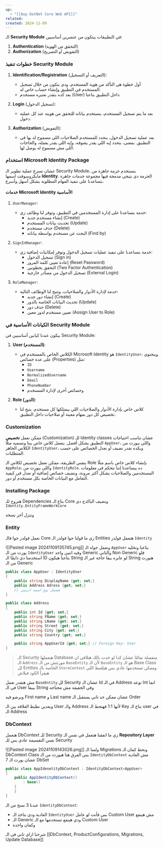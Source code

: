 ```yaml
---
up:
  - "[[Asp DotNet Core Web API]]"
related: 
created: 2024-11-09
---
```

الـ **Security Module** في التطبيقات بيتكون من عنصرين أساسيين: 

1. **Authentication** (التحقق من الهوية)
2. **Authorization** (التفويض أو التصريح)

### خطوات تنفيذ Security Module

1. **Identification/Registration** (التعريف أو التسجيل):  
   - أول خطوة هي التأكد من هوية المستخدم، ودي بتكون من خلال تسجيل المستخدم في التطبيق وإنشاء حساب خاص له. 
   - بعد كده بنقدر نعتبره مستخدم (User) داخل التطبيق بتاعنا.

2. **Login** (تسجيل الدخول):  
   - بعد ما يتم تسجيل المستخدم، بنستخدم بياناته للتحقق من هويته عند كل عملية دخول.

3. **Authorization** (التفويض):  
   - بعد عملية تسجيل الدخول، بنحدد للمستخدم الصلاحيات اللي مسموح له بها في التطبيق. بمعنى، بنحدد إيه اللي يقدر يشوفه، وإيه اللي يقدر يعمله، والحاجات اللي مش مسموح له يوصل لها.

### استخدام Microsoft Identity Package

عشان نسرع عملية تطوير الـ Security Module، بنستخدم حزمة جاهزة من مايكروسوفت اسمها **Identity**. 
الحزمة دي بتيجي مدمجة فيها مجموعة خدمات جاهزة بتساعدنا على تنفيذ المهام المطلوبة بشكل أسهل وأسرع.

#### خدمات Microsoft Identity الأساسية

1. `UserManager`:  
   - خدمة بتساعدنا على إدارة المستخدمين في التطبيق، وتوفر لنا وظائف زي:
     - إنشاء مستخدم جديد (Create)
     - تحديث بيانات المستخدم (Update)
     - حذف مستخدم (Delete)
     - البحث عن مستخدم بواسطة بياناته (Find by)

2. `SignInManager`:  
   - خدمة بتساعدنا على تنفيذ عمليات تسجيل الدخول وتوفر إمكانيات إضافية زي:
     - تسجيل الدخول (Sign in)
     - إعادة تعيين كلمة المرور (Reset Password)
     - التحقق بخطوتين (Two Factor Authentication)
     - تسجيل الدخول من مصادر خارجية (External Login)

3. `RoleManager`:  
   - خدمة لإدارة الأدوار والصلاحيات، وتتيح لنا الوظائف التالية:
     - إنشاء دور جديد (Create)
     - تحديث البيانات الخاصة بالدور (Update)
     - حذف دور (Delete)
     - تعيين مستخدم لدور معين (Assign User to Role)

### الكيانات الأساسية في Security Module

بيكون عندنا كيانين أساسيين في Security Module:

1. **User (المستخدم)**:  
   - الكلاس الخاص بالمستخدم في Microsoft Identity هو `IdentityUser`، وبيحتوي على عدة خصائص (Properties) مثل:
     - `ID`
     - `Username`
     - `NormalizedUsername`
     - `Email`
     - `PhoneNumber`
     - وخصائص أخرى لإدارة المستخدم

2. **Role (الدور)**:  
   - كلاس خاص بإدارة الأدوار والصلاحيات اللي بيمتلكها كل مستخدم. يتيح لنا تخصيص كل دور بمهام معينة أو صلاحيات داخل التطبيق.

### Customization
ممكن نعمل **تخصيص** (Customization) للـ Identity classes عشان تناسب احتياجات التطبيق بشكل أفضل. 
بنعمل كلاس خاص بينا ونسميه مثلًا `AppUser`، واللي بيورث من الكلاس الجاهز `IdentityUser`، وبكده نقدر نضيف أو نعدل الخصائص على حسب المتطلبات.

بنفس الطريقة، ممكن نعمل تخصيص لكلاس الـ Role بإنشاء كلاس خاص باسم مثلًا `AppRole`، واللي بيورث من `IdentityRole`. 
ده بيساعدنا إننا نتحكم في معلومات المستخدمين والصلاحيات بشكل أكتر مرونة، ونضيف خصائص إضافية أو نعدل في كيفية التعامل مع البيانات الخاصة بكل مستخدم أو دور.

### Installing Package
هنروح للـ Dependencies بتاع الـ Core ونضيف الباكدج دي 
`Identity.EntityFrameWorkCore`

وننزل آخر نسخة
### Entity
نعمل فولدر جوا فالـ Core زي ما قولنا جوا فولدر الـ Entities هنعمل فولدر `Identity`

![[Pasted image 20241109135745.png]]
ونعمل جواه الـ `AppUser` بتاعنا ونخليه يورث من الـ `IdentityUser` وفيه اتنين واحد Generic والتاني Non Generic
فلو استخدمنا دي دايمًا الـ ID بتاعنا هيكون String لو عايزه يبقا حاجة غير الـ String هنورث من الـ Generic
```cs
public class AppUser : IdentityUser
{
	public string DisplayName {get; set;}
	public Address Adress {get; set;}
	// هنعمل نوع اسمه ادريس
}

public class Address
{
	public int Id {get; set;}
	public string FName {get; set;}
	public string LName {get; set;}
	public string Street {get; set;}
	public string City {get; set;}
	public string Country {get; set;}

	public string AppUserId {get; set;} // Foreign Key: User
}
```

> الـ Security هنعملها Database منفصلة تمامًا
> عشان كدا لو خدت بالك هتلاقي ان الـ `Address` مورثتش من الـ `BaseEntity`
> لأن الـ `BaseEntity` هو الـ Base Class لل Entities الخاصة بالـ `StoreContext`
> وممكن تستخدمها عادي بس هيلغبط اللي هيقرأ الكود فبلاش

مش هنقدر نعمل `BaseEntity` لل Security عشان الـ Id في الـ Address نوعه Int انما في الـ User بيبقا String
وفي الحقيقة مش محتاجه

وبرضو فيه First name و Last name عشان ممكن حد تاني يستقبل الـ Order

وبعدين نظبط العلاقة بين الـ User والـ Address لأنها 1:1 فهنحط الـ Key بتاع الـ user في الـ Address

### DbContext
هنعمل DbContext للـ Security زي ما اتفقنا 
هنعمل في نفس الـ **Repository Layer** نفس التقسيمة عادي بس للـ Security 

![[Pasted image 20241109143026.png]]
ولسا الـ Migrations ونحط كمان الـ DbContext Class
بس الفرق هنا هيورث من الـ `IdentityDbContext` مش العادية عشان يورث الـ 7 DbSet
```cs
public class AppIdenetityDbContext : IdentityDbContext<AppUser>
{
	public AppIdentityDbContext() 
		: base()
	{
	}
}
```
عندنا 3 نسخ من الـ `IdentityDbContext`:
- العادية ودي بتاخد الـ `IdentityUser` بس فأنت لو عامل Custom User مش هينفع
- الـ Generic ودي هينفع تستخدمها مع الـ Custom User 
- وكمان واحدة

شرحنا ازاي تاني في الـ [[DbContext, ProductConfigurations, Migrations, Update Database]]